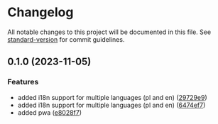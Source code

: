 # Changelog

All notable changes to this project will be documented in this file. See [standard-version](https://github.com/conventional-changelog/standard-version) for commit guidelines.

## 0.1.0 (2023-11-05)


### Features

* added i18n support for multiple languages (pl and en) ([29729e9](https://github.com/tatarysh/gluco-linker/commit/29729e93c2c3bf02df991ce6dea8622d6f1d1648))
* added i18n support for multiple languages (pl and en) ([6474ef7](https://github.com/tatarysh/gluco-linker/commit/6474ef7fae28afd50f8b98805aff02e9fdfd62ba))
* added pwa ([e8028f7](https://github.com/tatarysh/gluco-linker/commit/e8028f7b0ce0c20d279569032fb2b4610ffa502e))
